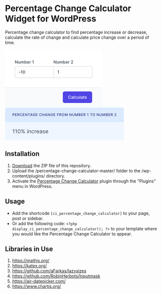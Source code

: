 # Percentage Change Calculator Widget for WordPress

Percentage change calculator to find percentage increase or decrease, calculate the rate of change and calculate price change over a period of time.

![Percentage Change Calculator Input Form](/assets/images/screenshot-1.png "Percentage Change Calculator Input Form")
![Percentage Change Calculator Calculation Results](/assets/images/screenshot-2.png "Percentage Change Calculator Calculation Results")

## Installation

1. [Download](https://github.com/pub-calculator-io/percentage-change-calculator/archive/refs/heads/master.zip) the ZIP file of this repository.
2. Upload the /percentage-change-calculator-master/ folder to the /wp-content/plugins/ directory.
3. Activate the [Percentage Change Calculator](https://www.calculator.io/percentage-change-calculator/ "Percentage Change Calculator Homepage") plugin through the "Plugins" menu in WordPress.

## Usage
* Add the shortcode `[ci_percentage_change_calculator]` to your page, post or sidebar.
* Or add the following code: `<?php display_ci_percentage_change_calculator(); ?>` to your template where you would like the Percentage Change Calculator to appear.

## Libraries in Use
1. https://mathjs.org/
2. https://katex.org/
3. https://github.com/aFarkas/lazysizes
4. https://github.com/RobinHerbots/Inputmask
5. https://air-datepicker.com/
6. https://www.chartjs.org/
